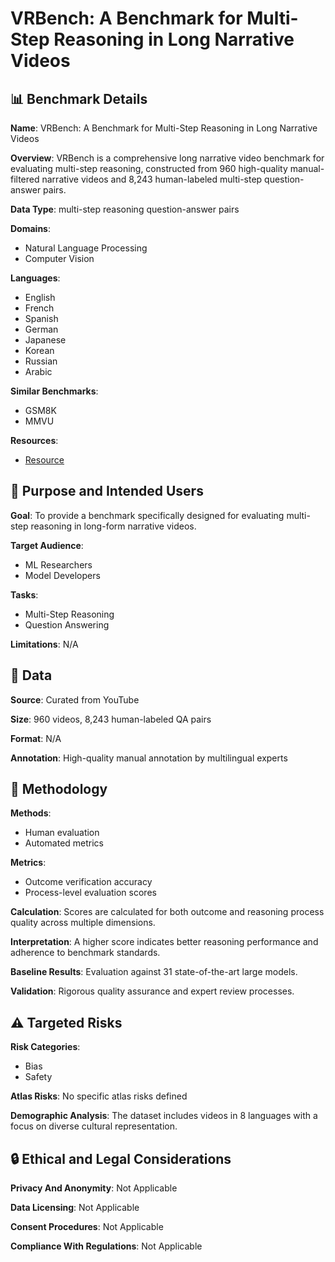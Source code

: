 # VRBench: A Benchmark for Multi-Step Reasoning in Long Narrative Videos

## 📊 Benchmark Details

**Name**: VRBench: A Benchmark for Multi-Step Reasoning in Long Narrative Videos

**Overview**: VRBench is a comprehensive long narrative video benchmark for evaluating multi-step reasoning, constructed from 960 high-quality manual-filtered narrative videos and 8,243 human-labeled multi-step question-answer pairs.

**Data Type**: multi-step reasoning question-answer pairs

**Domains**:
- Natural Language Processing
- Computer Vision

**Languages**:
- English
- French
- Spanish
- German
- Japanese
- Korean
- Russian
- Arabic

**Similar Benchmarks**:
- GSM8K
- MMVU

**Resources**:
- [Resource](https://vrbench.github.io)

## 🎯 Purpose and Intended Users

**Goal**: To provide a benchmark specifically designed for evaluating multi-step reasoning in long-form narrative videos.

**Target Audience**:
- ML Researchers
- Model Developers

**Tasks**:
- Multi-Step Reasoning
- Question Answering

**Limitations**: N/A

## 💾 Data

**Source**: Curated from YouTube

**Size**: 960 videos, 8,243 human-labeled QA pairs

**Format**: N/A

**Annotation**: High-quality manual annotation by multilingual experts

## 🔬 Methodology

**Methods**:
- Human evaluation
- Automated metrics

**Metrics**:
- Outcome verification accuracy
- Process-level evaluation scores

**Calculation**: Scores are calculated for both outcome and reasoning process quality across multiple dimensions.

**Interpretation**: A higher score indicates better reasoning performance and adherence to benchmark standards.

**Baseline Results**: Evaluation against 31 state-of-the-art large models.

**Validation**: Rigorous quality assurance and expert review processes.

## ⚠️ Targeted Risks

**Risk Categories**:
- Bias
- Safety

**Atlas Risks**:
No specific atlas risks defined

**Demographic Analysis**: The dataset includes videos in 8 languages with a focus on diverse cultural representation.

## 🔒 Ethical and Legal Considerations

**Privacy And Anonymity**: Not Applicable

**Data Licensing**: Not Applicable

**Consent Procedures**: Not Applicable

**Compliance With Regulations**: Not Applicable
